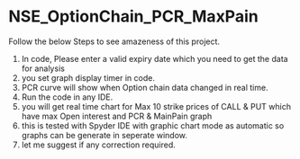 # NSE_OptionChain_PCR_MaxPain
Follow the below Steps to see amazeness of this project.
1. In code, Please enter a valid expiry date which you need to get the data for analysis
2. you set graph display timer in code.
3. PCR curve will show when Option chain data changed in real time.
4. Run the code in any IDE.
5. you will get real time chart for Max 10 strike prices of CALL & PUT which have max Open interest and PCR & MainPain graph
6. this is tested with Spyder IDE with graphic chart mode as automatic so  graphs can be generate in seperate window.
7. let me suggest if any correction required.
  
